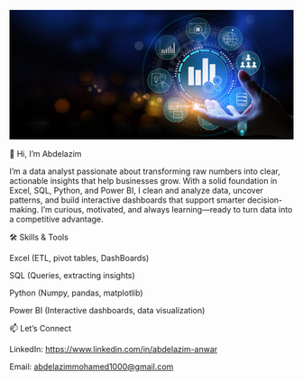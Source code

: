 ![image alt](https://github.com/abdelazimanwar/abdelazimanwar/blob/main/image.jpg?raw=true)

👋 Hi, I’m Abdelazim

I’m a data analyst passionate about transforming raw numbers into clear, actionable insights that help businesses grow. With a solid foundation in Excel, SQL, Python, and Power BI, I clean and analyze data, uncover patterns, and build interactive dashboards that support smarter decision-making.
 I’m curious, motivated, and always learning—ready to turn data into a competitive advantage.

🛠️ Skills & Tools

Excel (ETL, pivot tables, DashBoards)

SQL (Queries, extracting insights)

Python (Numpy, pandas, matplotlib)

Power BI (Interactive dashboards, data visualization)

📫 Let’s Connect

LinkedIn: https://www.linkedin.com/in/abdelazim-anwar

Email: abdelazimmohamed1000@gmail.com
